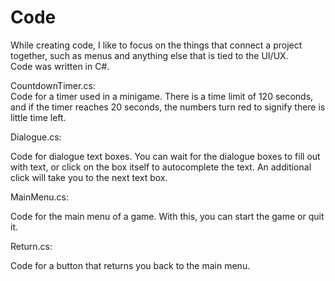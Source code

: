 # Code
While creating code, I like to focus on the things that connect a project together, such as menus and anything else that is tied to the UI/UX.  
Code was written in C#.

CountdownTimer.cs:  
Code for a timer used in a minigame. There is a time limit of 120 seconds, and if the timer reaches 20 seconds, the numbers turn red to signify there is little time left.

Dialogue.cs:

Code for dialogue text boxes. You can wait for the dialogue boxes to fill out with text, or click on the box itself to autocomplete the text.
An additional click will take you to the next text box.

MainMenu.cs:

Code for the main menu of a game. With this, you can start the game or quit it.

Return.cs:

Code for a button that returns you back to the main menu.
